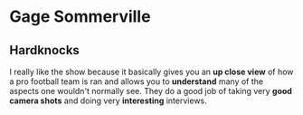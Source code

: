 # Gage Sommerville
## Hardknocks
I really like the show because it basically gives you an **up close view** of how a pro football team is ran and allows you to **understand** many of the aspects one wouldn't normally see. They do a good job of taking very **good camera shots** and doing very **interesting** interviews.